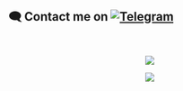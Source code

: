 ## 🗨️ Contact me on [![Telegram](https://img.shields.io/badge/telegram-1b77FF.svg?style=for-the-badge&logo=telegram)](https://t.me/mr_dark_prince) 
<br>
<p align="center"><a href="https://github.com/mr-dark-prince"><img src="https://github-readme-stats.vercel.app/api?username=mr-dark-prince&show_icons=true&theme=radical"></a></p>


<p align="center"><a href="https://github.com/mr-dark-prince"><img src="https://github-readme-stats.vercel.app/api/top-langs/?username=mr-dark-prince&theme=radical&layout=compact"></a></p> 



